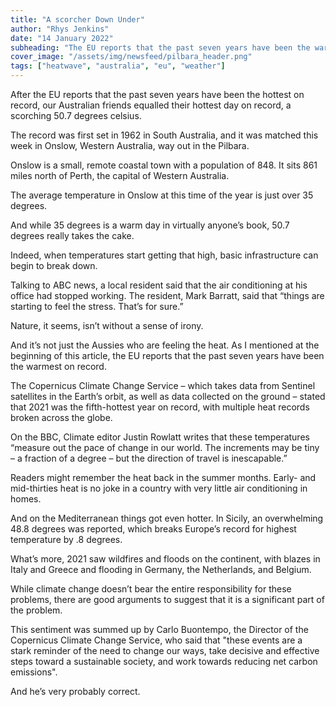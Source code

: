 ```yaml
---
title: "A scorcher Down Under"
author: "Rhys Jenkins"
date: "14 January 2022"
subheading: "The EU reports that the past seven years have been the warmest on record and another record is set in the Pilbara."
cover_image: "/assets/img/newsfeed/pilbara_header.png"   
tags: ["heatwave", "australia", "eu", "weather"]
---
```


After the EU reports that the past seven years have been the hottest on record, our Australian friends equalled their hottest day on record, a scorching 50.7 degrees celsius. 

The record was first set in 1962 in South Australia, and it was matched this week in Onslow, Western Australia, way out in the Pilbara.  

Onslow is a small, remote coastal town with a population of 848. It sits 861 miles north of Perth, the capital of Western Australia.

The average temperature in Onslow at this time of the year is just over 35 degrees. 

And while 35 degrees is a warm day in virtually anyone’s book, 50.7 degrees really takes the cake. 

Indeed, when temperatures start getting that high, basic infrastructure can begin to break down.

Talking to ABC news, a local resident said that the air conditioning at his office had stopped working. The resident, Mark Barratt, said that “things are starting to feel the stress. That’s for sure.”

Nature, it seems, isn’t without a sense of irony. 

And it’s not just the Aussies who are feeling the heat. As I mentioned at the beginning of this article, the EU reports that the past seven years have been the warmest on record. 

The Copernicus Climate Change Service – which takes data from Sentinel satellites in the Earth’s orbit, as well as data collected on the ground – stated that 2021 was the fifth-hottest year on record, with multiple heat records broken across the globe.

On the BBC, Climate editor Justin Rowlatt writes that these temperatures “measure out the pace of change in our world. The increments may be tiny – a fraction of a degree – but the direction of travel is inescapable.” 

Readers might remember the heat back in the summer months. Early- and mid-thirties heat is no joke in a country with very little air conditioning in homes. 

And on the Mediterranean things got even hotter. In Sicily, an overwhelming 48.8 degrees was reported, which breaks Europe’s record for highest temperature by .8 degrees.

What’s more, 2021 saw wildfires and floods on the continent, with blazes in Italy and Greece and flooding in Germany, the Netherlands, and Belgium. 

While climate change doesn’t bear the entire responsibility for these problems, there are good arguments to suggest that it is a significant part of the problem. 

This sentiment was summed up by Carlo Buontempo, the Director of the Copernicus Climate Change Service, who said that "these events are a stark reminder of the need to change our ways, take decisive and effective steps toward a sustainable society, and work towards reducing net carbon emissions".

And he’s very probably correct. 